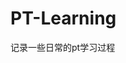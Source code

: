 





























































































































































































# PT-Learning
记录一些日常的pt学习过程

